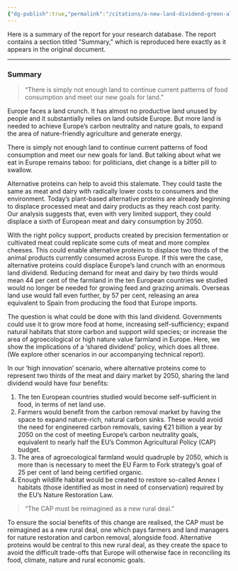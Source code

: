 ```yaml
---
{"dg-publish":true,"permalink":"/citations/a-new-land-dividend-green-alliance/","created":"2025-10-23T17:42:46.000+01:00","updated":"2025-10-23T17:42:46.000+01:00"}
---
```



Here is a summary of the report for your research database. The report contains a section titled "Summary," which is reproduced here exactly as it appears in the original document.

***

### Summary

> “There is simply not enough land to continue current patterns of food consumption and meet our new goals for land.”

Europe faces a land crunch. It has almost no productive land unused by people and it substantially relies on land outside Europe. But more land is needed to achieve Europe’s carbon neutrality and nature goals, to expand the area of nature-friendly agriculture and generate energy.

There is simply not enough land to continue current patterns of food consumption and meet our new goals for land. But talking about what we eat in Europe remains taboo: for politicians, diet change is a bitter pill to swallow.

Alternative proteins can help to avoid this stalemate. They could taste the same as meat and dairy with radically lower costs to consumers and the environment. Today’s plant-based alternative proteins are already beginning to displace processed meat and dairy products as they reach cost parity. Our analysis suggests that, even with very limited support, they could displace a sixth of European meat and dairy consumption by 2050.

With the right policy support, products created by precision fermentation or cultivated meat could replicate some cuts of meat and more complex cheeses. This could enable alternative proteins to displace two thirds of the animal products currently consumed across Europe. If this were the case, alternative proteins could displace Europe’s land crunch with an enormous land dividend. Reducing demand for meat and dairy by two thirds would mean 44 per cent of the farmland in the ten European countries we studied would no longer be needed for growing feed and grazing animals. Overseas land use would fall even further, by 57 per cent, releasing an area equivalent to Spain from producing the food that Europe imports.

The question is what could be done with this land dividend. Governments could use it to grow more food at home, increasing self-sufficiency; expand natural habitats that store carbon and support wild species; or increase the area of agroecological or high nature value farmland in Europe. Here, we show the implications of a ‘shared dividend’ policy, which does all three. (We explore other scenarios in our accompanying technical report).

In our ‘high innovation’ scenario, where alternative proteins come to represent two thirds of the meat and dairy market by 2050, sharing the land dividend would have four benefits:

1. The ten European countries studied would become self-sufficient in food, in terms of net land use.
2. Farmers would benefit from the carbon removal market by having the space to expand nature-rich, natural carbon sinks. These would avoid the need for engineered carbon removals, saving €21 billion a year by 2050 on the cost of meeting Europe’s carbon neutrality goals, equivalent to nearly half the EU’s Common Agricultural Policy (CAP) budget.
3. The area of agroecological farmland would quadruple by 2050, which is more than is necessary to meet the EU Farm to Fork strategy’s goal of 25 per cent of land being certified organic.
4. Enough wildlife habitat would be created to restore so-called Annex I habitats (those identified as most in need of conservation) required by the EU’s Nature Restoration Law.

> “The CAP must be reimagined as a new rural deal.”

To ensure the social benefits of this change are realised, the CAP must be reimagined as a new rural deal, one which pays farmers and land managers for nature restoration and carbon removal, alongside food. Alternative proteins would be central to this new rural deal, as they create the space to avoid the difficult trade-offs that Europe will otherwise face in reconciling its food, climate, nature and rural economic goals.
